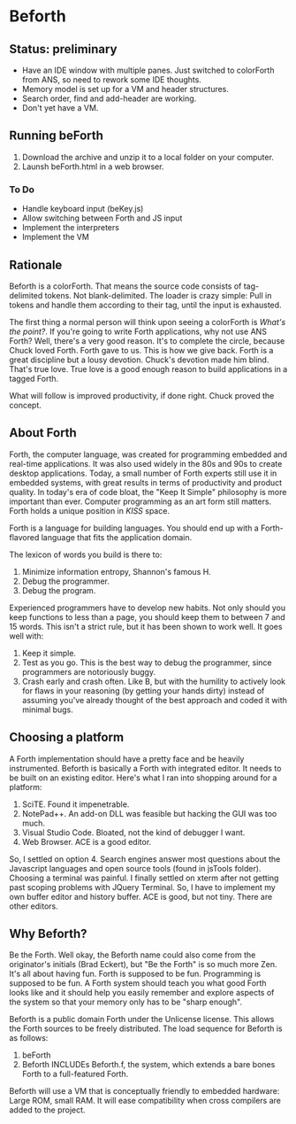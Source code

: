 # Beforth
## Status: preliminary
- Have an IDE window with multiple panes. Just switched to colorForth from ANS, so need to rework some IDE thoughts.
- Memory model is set up for a VM and header structures.
- Search order, find and add-header are working.
- Don't yet have a VM.
## Running beForth
1. Download the archive and unzip it to a local folder on your computer. 
2. Launsh beForth.html in a web browser.
### To Do
- Handle keyboard input (beKey.js)
- Allow switching between Forth and JS input
- Implement the interpreters
- Implement the VM
## Rationale
Beforth is a colorForth. That means the source code consists of tag-delimited tokens. Not blank-delimited. The loader is crazy simple: Pull in tokens and handle them according to their tag, until the input is exhausted.

The first thing a normal person will think upon seeing a colorForth is *What's the point?*. If you're going to write Forth applications, why not use ANS Forth? Well, there's a very good reason. It's to complete the circle, because Chuck loved Forth. Forth gave to us. This is how we give back. Forth is a great discipline but a lousy devotion. Chuck's devotion made him blind. That's true love. True love is a good enough reason to build applications in a tagged Forth. 

What will follow is improved productivity, if done right. Chuck proved the concept.

## About Forth
Forth, the computer language, was created for programming embedded and real-time applications. It was also used widely in the 80s and 90s to create desktop applications. Today, a small number of Forth experts still use it in embedded systems, with great results in terms of productivity and product quality. In today's era of code bloat, the "Keep It Simple" philosophy is more important than ever. Computer programming as an art form still matters. Forth holds a unique position in *KISS* space.

Forth is a language for building languages. You should end up with a Forth-flavored language that fits the application domain. 

The lexicon of words you build is there to: 
1. Minimize information entropy, Shannon's famous H. 
2. Debug the programmer. 
3. Debug the program. 

Experienced programmers have to develop new habits. Not only should you keep functions to less than a page, you should keep them to between 7 and 15 words. This isn't a strict rule, but it has been shown to work well. It goes well with: 

1. Keep it simple. 
2. Test as you go. This is the best way to debug the programmer, since programmers are notoriously buggy. 
3. Crash early and crash often. Like B, but with the humility to actively look for flaws in your reasoning (by getting your hands dirty) instead of assuming you've already thought of the best approach and coded it with minimal bugs. 
## Choosing a platform
A Forth implementation should have a pretty face and be heavily instrumented. Beforth is basically a Forth with integrated editor. It needs to be built on an existing editor. Here's what I ran into shopping around for a platform:

1. SciTE. Found it impenetrable.
2. NotePad++. An add-on DLL was feasible but hacking the GUI was too much.
3. Visual Studio Code. Bloated, not the kind of debugger I want.
4. Web Browser. ACE is a good editor.

So, I settled on option 4. Search engines answer most questions about the Javascript languages and open source tools (found in jsTools folder). Choosing a terminal was painful. I finally settled on xterm after not getting past scoping problems with JQuery Terminal. So, I have to implement my own buffer editor and history buffer. ACE is good, but not tiny. There are other editors.

## Why Beforth?
Be the Forth. Well okay, the Beforth name could also come from the originator's initials (Brad Eckert), but "Be the Forth" is so much more Zen. It's all about having fun. Forth is supposed to be fun. Programming is supposed to be fun. A Forth system should teach you what good Forth looks like and it should help you easily remember and explore aspects of the system so that your memory only has to be "sharp enough".

Beforth is a public domain Forth under the Unlicense license. This allows the Forth sources to be freely distributed. The load sequence for Beforth is as follows:

1. beForth 
2. Beforth INCLUDEs Beforth.f, the system, which extends a bare bones Forth to a full-featured Forth.

Beforth will use a VM that is conceptually friendly to embedded hardware: Large ROM, small RAM. It will ease compatibility when cross compilers are added to the project.
